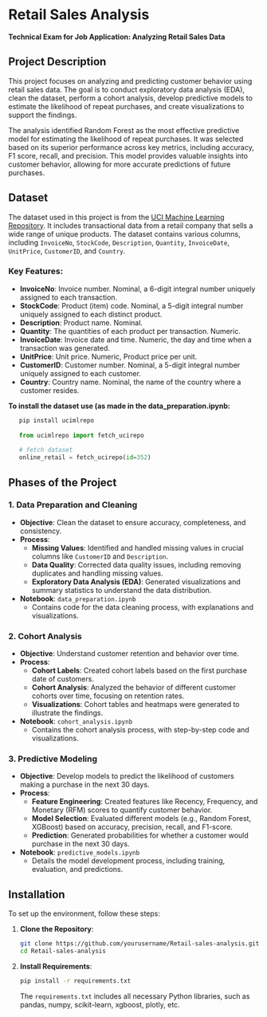 # Retail Sales Analysis

**Technical Exam for Job Application: Analyzing Retail Sales Data**

## Project Description

This project focuses on analyzing and predicting customer behavior using retail sales data. The goal is to conduct exploratory data analysis (EDA), clean the dataset, perform a cohort analysis, develop predictive models to estimate the likelihood of repeat purchases, and create visualizations to support the findings.

The analysis identified Random Forest as the most effective predictive model for estimating the likelihood of repeat purchases. It was selected based on its superior performance across key metrics, including accuracy, F1 score, recall, and precision. This model provides valuable insights into customer behavior, allowing for more accurate predictions of future purchases.

## Dataset

The dataset used in this project is from the [UCI Machine Learning Repository](https://archive.ics.uci.edu/ml/datasets/online+retail). It includes transactional data from a retail company that sells a wide range of unique products. The dataset contains various columns, including `InvoiceNo`, `StockCode`, `Description`, `Quantity`, `InvoiceDate`, `UnitPrice`, `CustomerID`, and `Country`. 

### Key Features:
- **InvoiceNo**: Invoice number. Nominal, a 6-digit integral number uniquely assigned to each transaction.
- **StockCode**: Product (item) code. Nominal, a 5-digit integral number uniquely assigned to each distinct product.
- **Description**: Product name. Nominal.
- **Quantity**: The quantities of each product per transaction. Numeric.
- **InvoiceDate**: Invoice date and time. Numeric, the day and time when a transaction was generated.
- **UnitPrice**: Unit price. Numeric, Product price per unit.
- **CustomerID**: Customer number. Nominal, a 5-digit integral number uniquely assigned to each customer.
- **Country**: Country name. Nominal, the name of the country where a customer resides.

**To install the dataset use (as made in the data_preparation.ipynb:**

```python
   pip install ucimlrepo
   
   from ucimlrepo import fetch_ucirepo 
  
   # fetch dataset 
   online_retail = fetch_ucirepo(id=352) 
   ```

## Phases of the Project

### 1. **Data Preparation and Cleaning**
   - **Objective**: Clean the dataset to ensure accuracy, completeness, and consistency.
   - **Process**:
     - **Missing Values**: Identified and handled missing values in crucial columns like `CustomerID` and `Description`.
     - **Data Quality**: Corrected data quality issues, including removing duplicates and handling missing values.
     - **Exploratory Data Analysis (EDA)**: Generated visualizations and summary statistics to understand the data distribution.
   - **Notebook**: `data_preparation.ipynb`
     - Contains code for the data cleaning process, with explanations and visualizations.
   
### 2. **Cohort Analysis**
   - **Objective**: Understand customer retention and behavior over time.
   - **Process**:
     - **Cohort Labels**: Created cohort labels based on the first purchase date of customers.
     - **Cohort Analysis**: Analyzed the behavior of different customer cohorts over time, focusing on retention rates.
     - **Visualizations**: Cohort tables and heatmaps were generated to illustrate the findings.
   - **Notebook**: `cohort_analysis.ipynb`
     - Contains the cohort analysis process, with step-by-step code and visualizations.
   
### 3. **Predictive Modeling**
   - **Objective**: Develop models to predict the likelihood of customers making a purchase in the next 30 days.
   - **Process**:
     - **Feature Engineering**: Created features like Recency, Frequency, and Monetary (RFM) scores to quantify customer behavior.
     - **Model Selection**: Evaluated different models (e.g., Random Forest, XGBoost) based on accuracy, precision, recall, and F1-score.
     - **Prediction**: Generated probabilities for whether a customer would purchase in the next 30 days.
   - **Notebook**: `predictive_models.ipynb`
     - Details the model development process, including training, evaluation, and predictions.

## Installation

To set up the environment, follow these steps:

1. **Clone the Repository**:
   ```bash
   git clone https://github.com/yourusername/Retail-sales-analysis.git
   cd Retail-sales-analysis
   ```

2. **Install Requirements**:
   ```bash
   pip install -r requirements.txt
   ```

   The `requirements.txt` includes all necessary Python libraries, such as pandas, numpy, scikit-learn, xgboost, plotly, etc.


